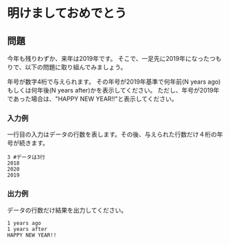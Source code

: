 # 明けましておめでとう

## 問題
今年も残りわずか、来年は2019年です。
そこで、一足先に2019年になったつもりで、以下の問題に取り組んでみましょう。

年号が数字4桁で与えられます。
その年号が2019年基準で何年前(N years ago)もしくは何年後(N years after)かを表示してください。
ただし、年号が2019年であった場合は、"HAPPY NEW YEAR!!"と表示してください。

### 入力例
一行目の入力はデータの行数を表します。その後、与えられた行数だけ４桁の年号が続きます。

``` 
3 #データは3行
2018
2020
2019
```

### 出力例
データの行数だけ結果を出力してください。

```
1 years ago
1 years after
HAPPY NEW YEAR!!
```